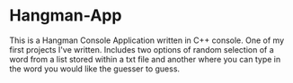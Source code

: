 # Hangman-App
This is a Hangman Console Application written in C++ console. One of my first projects I've written. Includes two options of random selection of a word from a list stored within a txt file and another where you can type in the word you would like the guesser to guess.
